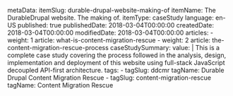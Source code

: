 metaData:
    itemSlug: durable-drupal-website-making-of
    itemName: The DurableDrupal website. The making of.
    itemType: caseStudy
    language: en-US
    published: true
    publishedDate: 2018-03-04T00:00:00
    createdDate: 2018-03-04T00:00:00
    modifiedDate: 2018-03-04T00:00:00
articles:
    - weight: 1
      article: what-is-content-migration-rescue
    - weight: 2
      article: the-content-migration-rescue-process
caseStudySummary:
    value: |
        This is a complete case study covering the process followed in the analysis, design, implementation and deployment of this website using full-stack JavaScript decoupled API-first architecture.
tags:
    - tagSlug: ddcmr
      tagName: Durable Drupal Content Migration Rescue
    - tagSlug: content-migration-rescue
      tagName: Content Migration Rescue

